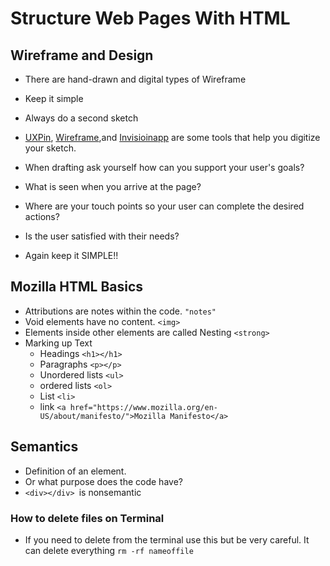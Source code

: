 # Structure Web Pages With HTML
## Wireframe and Design
* There are hand-drawn and digital types of Wireframe
* Keep it simple
* Always do a second sketch
* [UXPin](https://www.uxpin.com/), [Wireframe](https://wireframe.cc/),and [Invisioinapp](https://www.invisionapp.com/) are some tools that help you digitize your sketch. 

* When drafting ask yourself how can you support your user's goals?
 * What is seen when you arrive at the page?
 * Where are your touch points so your user can complete the desired actions?
* Is the user satisfied with their needs?
* Again keep it SIMPLE!!

## Mozilla HTML Basics

* Attributions are notes within the code. `"notes"`
* Void elements have no content. `<img>`
* Elements inside other elements are called Nesting `<strong>`
* Marking up Text
  * Headings `<h1></h1>`
  * Paragraphs `<p></p>`
  * Unordered lists `<ul>`
  * ordered lists `<ol>`
  * List `<li>`
  * link `<a href="https://www.mozilla.org/en-US/about/manifesto/">Mozilla Manifesto</a>`



## Semantics
* Definition of an element.
* Or what purpose does the code have?
* `<div></div> `is nonsemantic 




### How to delete files on Terminal
* If you need to delete from the terminal use this but be very careful. It can delete everything `rm -rf nameoffile`

